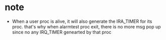 # note
* When a user proc is alive, it will also generate the IRA_TIMER for its proc. that's why when alarmtest proc exit, there is no more msg pop up since no any IRQ_TIMER genearted by that proc